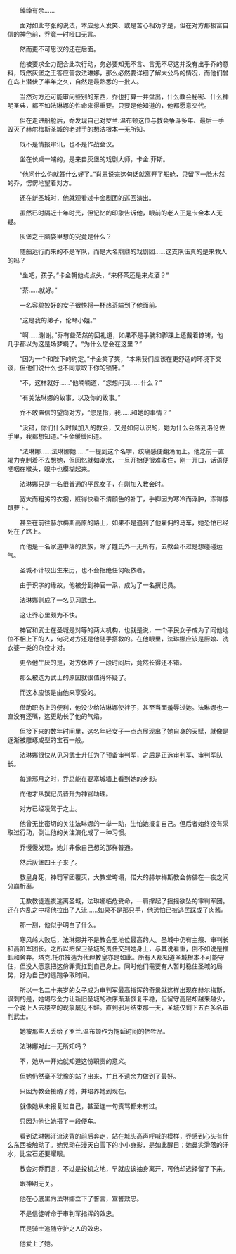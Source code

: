 　　绰绰有余……

　　面对如此夸张的说法，本应惹人发笑、或是苦心相劝才是，但在对方那极富自信的神色前，乔竟一时哑口无言。

　　然而更不可思议的还在后面。

　　他被要求全力配合此次行动，务必要知无不言、言无不尽这并没有出乎乔的意料，既然灰堡之王答应营救法琳娜，那么必然要详细了解大公岛的情况，而他们曾在岛上潜伏了半年之久，自然是最熟悉的一批人。

　　当然对方还可能审问些别的东西，乔也打算一并盘出，什么教会秘密、什么神明圣典，都不如法琳娜的性命来得重要。只要是他知道的，他都愿意交代。

　　但在走进船舱后，乔发现自己对罗兰.温布顿这位与教会争斗多年、最后一手毁灭了赫尔梅斯圣城的老对手的想法根本一无所知。

　　既不是情报审讯，也不是作战会议。

　　坐在长桌一端的，是来自灰堡的戏剧大师，卡金.菲斯。

　　“他问什么你就答什么好了。”肖恩说完这句话就离开了船舱，只留下一脸木然的乔，愣愣地望着对方。

　　还在新圣城时，他就观看过卡金剧团的巡回演出。

　　虽然已时隔近十年时光，但记忆的印象告诉他，眼前的老人正是卡金本人无疑。

　　灰堡之王脑袋里想的究竟是什么？

　　随船远行而来的不是军队，而是大名鼎鼎的戏剧团……这支队伍真的是来救人的吗？

　　“坐吧，孩子。”卡金朝他点点头，“来杯茶还是来点酒？”

　　“茶……就好。”

　　一名容貌姣好的女子很快将一杯热茶端到了他面前。

　　“这是我的弟子，伦琴小姐。”

　　“啊……谢谢。”乔有些茫然的回礼道，如果不是手腕和脚踝上还戴着镣铐，他几乎都以为这是场梦境了。“为什么您会在这里？”

　　“因为一个和陛下的约定。”卡金笑了笑，“本来我们应该在更舒适的环境下交谈，但他们说什么也不同意取下你的锁铐。”

　　“不，这样就好……”他喃喃道，“您想问我……什么？”

　　“有关法琳娜的故事，以及你的故事。”

　　乔不敢置信的望向对方，“您是指，我……和她的事情？”

　　“没错，你们什么时候加入的教会，又是如何认识的，她为什么会落到洛伦佐手里，我都想知道。”卡金缓缓回道。

　　“法琳娜……法琳娜她……”一提到这个名字，绞痛感便翻涌而上。他之前一直竭力克制着不去想她，但回忆就如潮水，一旦开始便很难收住，刚一开口，话语便哽咽在喉头，眼中也模糊起来。

　　法琳娜只是一名很普通的平民女子，在刚加入教会时。

　　宽大而粗劣的衣袍，脏得快看不清颜色的补丁，手脚因为寒冷而浮肿，冻得像跟萝卜。

　　甚至在前往赫尔梅斯高原的路上，如果不是遇到了他雇佣的马车，她恐怕已经死在了路上。

　　而他是一名家道中落的贵族，除了姓氏外一无所有，去教会不过是想碰碰运气。

　　圣城不计较出生来历，也不会拒绝任何皈依者。

　　由于识字的缘故，他被分到神官一系，成为了一名撰记员。

　　法琳娜则成了一名见习武士。

　　这让乔心里颇为不快。

　　神官和武士在圣城是对等的两大机构，也就是说，一个平民女子成为了同他地位不相上下的人，何况对方还是他随手搭救的。在他眼里，法琳娜应该是厨娘、洗衣婆一类的杂役才对。

　　更令他生厌的是，对方休养了一段时间后，竟然长得还不错。

　　那么被选为武士的原因就很值得怀疑了。

　　而这本应该是由他来享受的。

　　借助职务上的便利，他没少给法琳娜使袢子，甚至当面羞辱过她。法琳娜也一直没有还嘴，这更助长了他的气焰。

　　但接下来的数年时间里，这名年轻女子一点点展现出了她自身的天赋，就像是逐渐被雕琢成型的宝石一般。

　　法琳娜很快从见习武士升任为了预备审判军，之后是正选审判军、审判军队长。

　　每逢邪月之时，乔总能在要塞城墙上看到她的身影。

　　而他才从撰记员晋升为神官助理。

　　对方已经凌驾于之上。

　　他曾无比密切的关注法琳娜的一举一动，生怕她报复自己。但后者始终没有采取过行动，倒让他的关注演化成了一种习惯。

　　乔慢慢发现，她并非像自己想的那样普通。

　　然后灰堡四王子来了。

　　教皇身死，神罚军团覆灭，大教堂垮塌，偌大的赫尔梅斯教会仿佛在一夜之间分崩析离。

　　无数教徒连夜逃离圣城，法琳娜临危受命，一肩撑起了摇摇欲坠的审判军团。还在内乱之中将他拉出了人流……如果不是那只手，他恐怕已被逃民踩成了肉酱。

　　那一刻，他似乎明白了什么。

　　寒风岭大败后，法琳娜并不是教会里地位最高的人。圣城中仍有主祭、审判长和高阶军团长。之所以把保卫圣城的责任交到她身上，与其说看重，倒不如说是推卸和舍弃。塔克.托尔被选为代理教皇亦是如此。所有人都知道圣城根本不可能守住，但没人愿意把这份罪责扛到自己身上。同时他们需要有人暂时稳住圣城的局势，好为自己的逃跑争取时间。

　　所以一名二十来岁的女子成为审判军最高指挥的奇景就这样出现在赫尔梅斯，讽刺的是，她竭尽全力让新旧圣城的秩序渐渐恢复平稳，但留守高层却越来越少，一个晚上人去楼空的现象屡见不鲜。直到邪月结束那一天，圣城仅剩下五百多名审判武士。

　　她被那些人丢给了罗兰.温布顿作为拖延时间的牺牲品。

　　法琳娜对此一无所知吗？

　　不，她从一开始就知道这份职责的意义。

　　但她仍然毫不犹豫的站了出来，并且不遗余力做到了最好。

　　只因为教会接纳了她，并培养她到现在。

　　就像她从未报复过自己，甚至连一句责骂都未有过。

　　只因为他让她搭了一段便车。

　　看到法琳娜汗流浃背的前后奔走，站在城头高声呼喊的模样，乔感到心头有什么东西被触动了。她晃动在漫天白雪下的小小身影，是如此醒目；她鼻尖滑落的汗水，比宝石还要耀眼。

　　教会对乔而言，不过是投机之地，早就应该抽身离开，可他却选择留了下来。

　　跟神明无关。

　　他在心底里向法琳娜立下了誓言，宣誓效忠。

　　不是信徒听命于审判军指挥的效忠。

　　而是骑士追随守护之人的效忠。

　　他爱上了她。

